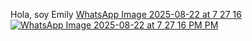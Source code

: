 Hola, soy Emily 
[WhatsApp Image 2025-08-22 at 7 27 16 ![WhatsApp Image 2025-08-22 at 7 27 16 PM](https://github.com/user-attachments/assets/eb880d1c-861f-46a5-b477-8ef70e157a0c)
PM](https://github.com/user-attachments/assets/60dcf84a-b7d4-44b2-b3c6-864abdc2546b)
<!--
**emilyoribe-dot/emilyoribe-dot** is a ✨ _special_ ✨ repository because its `README.md` (this file) appears on your GitHub profile.

Here are some ideas to get you started:

-->
